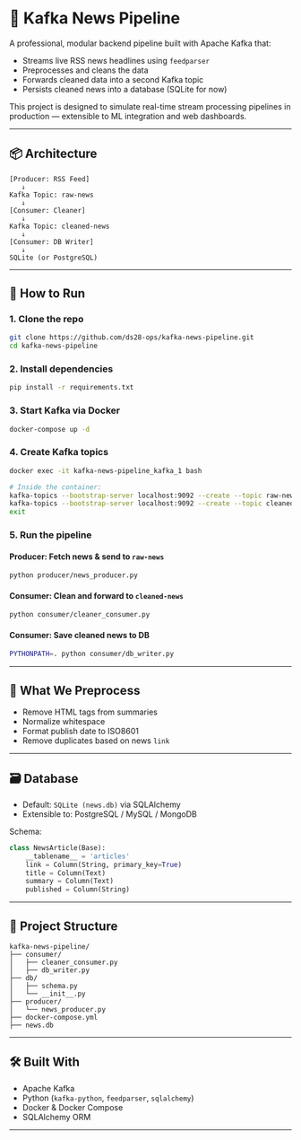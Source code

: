 # 📰 Kafka News Pipeline

A professional, modular backend pipeline built with Apache Kafka that:

- Streams live RSS news headlines using `feedparser`
- Preprocesses and cleans the data
- Forwards cleaned data into a second Kafka topic
- Persists cleaned news into a database (SQLite for now)

This project is designed to simulate real-time stream processing pipelines in production — extensible to ML integration and web dashboards.

---

## 📦 Architecture

```
[Producer: RSS Feed]
   ↓
Kafka Topic: raw-news
   ↓
[Consumer: Cleaner]
   ↓
Kafka Topic: cleaned-news
   ↓
[Consumer: DB Writer]
   ↓
SQLite (or PostgreSQL)
```

---

## 🚀 How to Run

### 1. Clone the repo
```bash
git clone https://github.com/ds28-ops/kafka-news-pipeline.git
cd kafka-news-pipeline
```

### 2. Install dependencies
```bash
pip install -r requirements.txt
```

### 3. Start Kafka via Docker
```bash
docker-compose up -d
```

### 4. Create Kafka topics
```bash
docker exec -it kafka-news-pipeline_kafka_1 bash

# Inside the container:
kafka-topics --bootstrap-server localhost:9092 --create --topic raw-news --partitions 1 --replication-factor 1
kafka-topics --bootstrap-server localhost:9092 --create --topic cleaned-news --partitions 1 --replication-factor 1
exit
```

### 5. Run the pipeline

#### Producer: Fetch news & send to `raw-news`
```bash
python producer/news_producer.py
```

#### Consumer: Clean and forward to `cleaned-news`
```bash
python consumer/cleaner_consumer.py
```

#### Consumer: Save cleaned news to DB
```bash
PYTHONPATH=. python consumer/db_writer.py
```

---

## 🧼 What We Preprocess

- Remove HTML tags from summaries
- Normalize whitespace
- Format publish date to ISO8601
- Remove duplicates based on news `link`

---

## 🗃️ Database

- Default: `SQLite (news.db)` via SQLAlchemy
- Extensible to: PostgreSQL / MySQL / MongoDB

Schema:
```python
class NewsArticle(Base):
    __tablename__ = 'articles'
    link = Column(String, primary_key=True)
    title = Column(Text)
    summary = Column(Text)
    published = Column(String)
```

---

## 📁 Project Structure

```
kafka-news-pipeline/
├── consumer/
│   ├── cleaner_consumer.py
│   ├── db_writer.py
├── db/
│   ├── schema.py
│   └── __init__.py
├── producer/
│   └── news_producer.py
├── docker-compose.yml
├── news.db
```



---

## 🛠️ Built With

- Apache Kafka
- Python (`kafka-python`, `feedparser`, `sqlalchemy`)
- Docker & Docker Compose
- SQLAlchemy ORM

---




